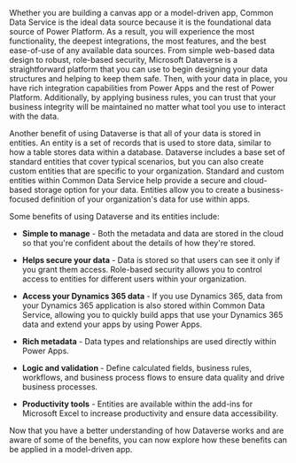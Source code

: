 Whether you are building a canvas app or a model-driven app, Common
Data Service is the ideal data source because it is
the foundational data source of Power Platform. As a result, you will
experience the most functionality, the deepest integrations, the most features,
and the best ease-of-use of any available data sources. From
simple web-based data design to robust, role-based security, 
Microsoft Dataverse is a straightforward platform that you can use to begin designing your
data structures and helping to keep them safe. Then, with your data in place, you
have rich integration capabilities from Power Apps and the rest of 
Power Platform. Additionally, by applying business rules, you can trust that your
business integrity will be maintained no matter what tool you use to
interact with the data.

Another benefit of using Dataverse is that all
of your data is stored in entities. An entity is a set of records that is used
to store data, similar to how a table stores data within a database.
Dataverse includes a base set of standard entities that cover
typical scenarios, but you can also create custom entities that are specific to
your organization. Standard and custom entities within Common Data
Service help provide a secure and cloud-based storage option for your data.
Entities allow you to create a business-focused definition of your
organization's data for use within apps. 

Some benefits of using Dataverse and its entities include:

-   **Simple to manage** - Both the metadata and data are stored in the
    cloud so that you're confident about the details of how they're
    stored.

-   **Helps secure your data** - Data is stored so that users can see
    it only if you grant them access. Role-based security allows you to
    control access to entities for different users within your
    organization.

-   **Access your Dynamics 365 data** - If you use Dynamics 365, data 
    from your Dynamics 365 application is also stored within Common Data 
    Service, allowing you to quickly build apps that use your 
    Dynamics 365 data and extend your apps by using Power Apps.

-   **Rich metadata** - Data types and relationships are used
    directly within Power Apps.

-   **Logic and validation** - Define calculated fields, business
    rules, workflows, and business process flows to ensure data quality
    and drive business processes.

-   **Productivity tools** - Entities are available within the add-ins
    for Microsoft Excel to increase productivity and ensure data
    accessibility.

Now that you have a better understanding of how Dataverse works and
are aware of some of the benefits, you can now explore how these benefits can be applied 
in a model-driven app.
